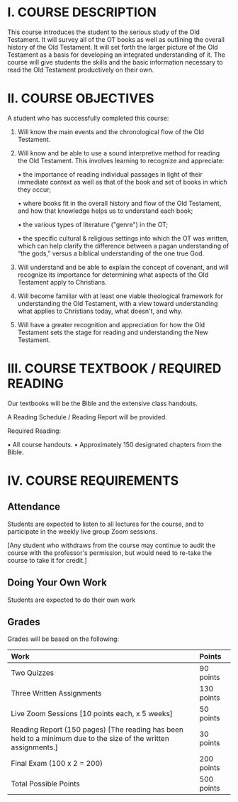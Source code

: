 # I. COURSE DESCRIPTION

This course introduces the student to the serious study of the Old Testament. It will survey all of the OT books as well as outlining the overall history of the Old Testament. It will set forth the larger picture of the Old Testament as a basis for developing an integrated understanding of it. The course will give students the skills and the basic information necessary to read the Old Testament productively on their own.

# II. COURSE OBJECTIVES

A student who has successfully completed this course:

1. Will know the main events and the chronological flow of the Old Testament.

2. Will know and be able to use a sound interpretive method for reading the Old Testament. This involves learning to recognize and appreciate:

   • the importance of reading individual passages in light of their immediate context as well as that of the book and set of books in which they occur;

   • where books fit in the overall history and flow of the Old Testament, and how that knowledge helps us to understand each book;

   • the various types of literature ("genre") in the OT;

   • the specific cultural & religious settings into which the OT was written, which can help clarify the difference between a pagan understanding of “the gods,” versus a biblical understanding of the one true God.

3. Will understand and be able to explain the concept of covenant, and will recognize its importance for determining what aspects of the Old Testament apply to Christians.

4. Will become familiar with at least one viable theological framework for understanding the Old Testament, with a view toward understanding what applies to Christians today, what doesn't, and why.

5. Will have a greater recognition and appreciation for how the Old Testament sets the stage for reading and understanding the New Testament.

# III. COURSE TEXTBOOK / REQUIRED READING

Our textbooks will be the Bible and the extensive class handouts.

A Reading Schedule / Reading Report will be provided.

Required Reading:

  • All course handouts.
  • Approximately 150 designated chapters from the Bible.

# IV. COURSE REQUIREMENTS

## Attendance

Students are expected to listen to all lectures for the course, and to participate in the weekly live group Zoom sessions.

[Any student who withdraws from the course may continue to audit the course with the professor's permission, but would need to re-take the course to take it for credit.]

## Doing Your Own Work

Students are expected to do their own work

## Grades

Grades will be based on the following:

Work | Points
:--- | :---
Two Quizzes | 90 points
Three Written Assignments | 130 points
Live Zoom Sessions [10 points each, x 5 weeks] | 50 points
Reading Report (150 pages) [The reading has been held to a minimum due to the size of the written assignments.] | 30 points
Final Exam (100 x 2 = 200) | 200 points
Total Possible Points | 500 points
